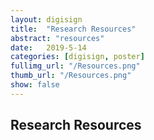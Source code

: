```yaml
---
layout: digisign
title:  "Research Resources"
abstract: "resources"
date:   2019-5-14
categories: [digisign, poster]
fullimg_url: "/Resources.png"
thumb_url: "/Resources.png"
show: false
---
```

## Research Resources
